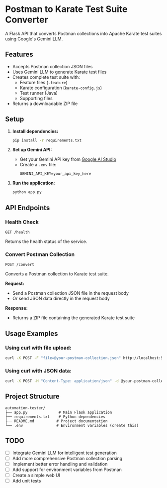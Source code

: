 # Postman to Karate Test Suite Converter

A Flask API that converts Postman collections into Apache Karate test suites using Google's Gemini LLM.

## Features

- Accepts Postman collection JSON files
- Uses Gemini LLM to generate Karate test files
- Creates complete test suite with:
  - Feature files (`.feature`)
  - Karate configuration (`karate-config.js`)
  - Test runner (Java)
  - Supporting files
- Returns a downloadable ZIP file

## Setup

1. **Install dependencies:**
   ```bash
   pip install -r requirements.txt
   ```

2. **Set up Gemini API:**
   - Get your Gemini API key from [Google AI Studio](https://makersuite.google.com/app/apikey)
   - Create a `.env` file:
     ```
     GEMINI_API_KEY=your_api_key_here
     ```

3. **Run the application:**
   ```bash
   python app.py
   ```

## API Endpoints

### Health Check
```
GET /health
```
Returns the health status of the service.

### Convert Postman Collection
```
POST /convert
```
Converts a Postman collection to Karate test suite.

**Request:**
- Send a Postman collection JSON file in the request body
- Or send JSON data directly in the request body

**Response:**
- Returns a ZIP file containing the generated Karate test suite

## Usage Examples

### Using curl with file upload:
```bash
curl -X POST -F "file=@your-postman-collection.json" http://localhost:5001/convert -o karate-test-suite.zip
```

### Using curl with JSON data:
```bash
curl -X POST -H "Content-Type: application/json" -d @your-postman-collection.json http://localhost:5001/convert -o karate-test-suite.zip
```

## Project Structure

```
automation-tester/
├── app.py              # Main Flask application
├── requirements.txt    # Python dependencies
├── README.md          # Project documentation
└── .env               # Environment variables (create this)
```

## TODO

- [ ] Integrate Gemini LLM for intelligent test generation
- [ ] Add more comprehensive Postman collection parsing
- [ ] Implement better error handling and validation
- [ ] Add support for environment variables from Postman
- [ ] Create a simple web UI
- [ ] Add unit tests 